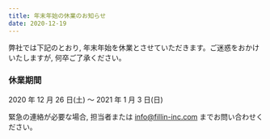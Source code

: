 ```yaml
---
title: 年末年始の休業のお知らせ
date: 2020-12-19
---
```


弊社では下記のとおり, 年末年始を休業とさせていただきます。ご迷惑をおかけいたしますが, 何卒ご了承ください。

### 休業期間

2020 年 12 月 26 日(土) 〜 2021 年 1 月 3 日(日)

緊急の連絡が必要な場合, 担当者または info@fillin-inc.com までお問い合わせください。
